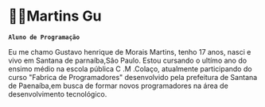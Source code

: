 # 👨‍💻Martins Gu

**`Aluno de Programação`**

Eu me chamo Gustavo henrique de Morais Martins, tenho 17 anos, nasci e vivo em Santana de parnaíba,Sâo Paulo. Estou cursando o ultímo ano do ensimo médio na escola pública C .M .Colaço, atualmente participando do curso "Fabrica de Programadores" desenvolvido pela prefeitura de Santana de Paenaíba,em busca de formar novos programadores na área de desenvolvimento tecnológico.
